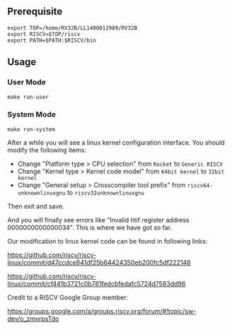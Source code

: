 ## Prerequisite

    export TOP=/home/RV32B/LL1400012989/RV32B
    export RISCV=$TOP/riscv
    export PATH=$PATH:$RISCV/bin

## Usage

### User Mode

    make run-user

### System Mode

    make run-system

After a while you will see a linux kernel configuration interface. You should modify the following items:

* Change "Platform type ­> CPU selection" from `Rocket` to `Generic RISC­V`
* Change "Kernel type ­> Kernel code model" from `64­bit kernel` to `32­bit kernel`
* Change "General setup ­> Cross­compiler tool prefix" from `riscv64­unknown­linux­gnu­` to `riscv32­unknown­linux­gnu­`
  
Then exit and save.

And you will finally see errors like "Invalid htif register address 0000000000000034". This is where we have got so far.

Our modification to linux kernel code can be found in following links:

https://github.com/riscv/riscv-linux/commit/d47ccdce841df25b64424350eb200fc5df222148

https://github.com/riscv/riscv-linux/commit/cf441b3721c0b781fedcbfedafc5724d7583dd96

Credit to a RISCV Google Group member:

https://groups.google.com/a/groups.riscv.org/forum/#!topic/sw-dev/o_zmyrpsTdo
